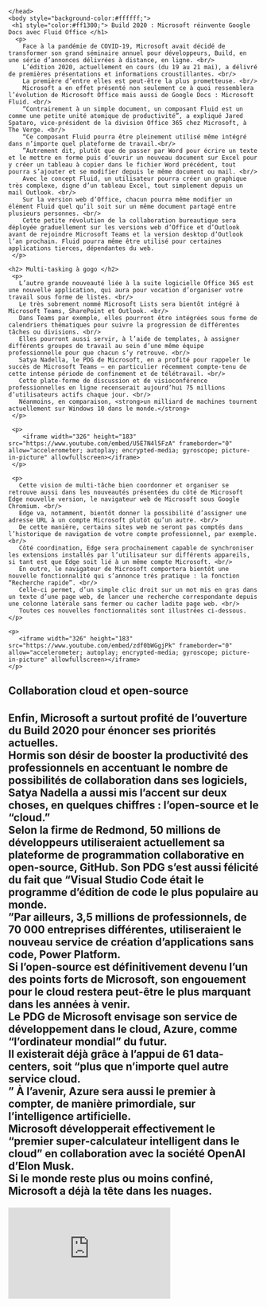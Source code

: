 <html>
    <head>

    </head>
    <body style="background-color:#ffffff;">
     <h1 style="color:#ff1300;"> Build 2020 : Microsoft réinvente Google Docs avec Fluid Office </h1>
      <p>
        Face à la pandémie de COVID-19, Microsoft avait décidé de transformer son grand séminaire annuel pour développeurs, Build, en une série d’annonces délivrées à distance, en ligne. <br/>
        L’édition 2020, actuellement en cours (du 19 au 21 mai), a délivré de premières présentations et informations croustillantes. <br/>
        La première d’entre elles est peut-être la plus prometteuse. <br/>
        Microsoft a en effet présenté non seulement ce à quoi ressemblera l’évolution de Microsoft Office mais aussi de Google Docs : Microsoft Fluid. <br/>
        “Contrairement à un simple document, un composant Fluid est un comme une petite unité atomique de productivité”, a expliqué Jared Spataro, vice-président de la division Office 365 chez Microsoft, à The Verge. <br/>
        “Ce composant Fluid pourra être pleinement utilisé même intégré dans n’importe quel plateforme de travail.<br/>
        ”Autrement dit, plutôt que de passer par Word pour écrire un texte et le mettre en forme puis d’ouvrir un nouveau document sur Excel pour y créer un tableau à copier dans le fichier Word précédent, tout pourra s’ajouter et se modifier depuis le même document ou mail. <br/>
        Avec le concept Fluid, un utilisateur pourra créer un graphique très complexe, digne d’un tableau Excel, tout simplement depuis un mail Outlook. <br/>
        Sur la version web d’Office, chacun pourra même modifier un élément Fluid quel qu’il soit sur un même document partagé entre plusieurs personnes. <br/>
        Cette petite révolution de la collaboration bureautique sera déployée graduellement sur les versions web d’Office et d’Outlook avant de rejoindre Microsoft Teams et la version desktop d’Outlook l’an prochain. Fluid pourra même être utilisé pour certaines applications tierces, dépendantes du web.
     </p>

    <h2> Multi-tasking à gogo </h2>
     <p>
       L’autre grande nouveauté liée à la suite logicielle Office 365 est une nouvelle application, qui aura pour vocation d’organiser votre travail sous forme de listes. <br/>
       Le très sobrement nommé Microsoft Lists sera bientôt intégré à Microsoft Teams, SharePoint et Outlook. <br/>
       Dans Teams par exemple, elles pourront être intégrées sous forme de calendriers thématiques pour suivre la progression de différentes tâches ou divisions. <br/>
       Elles pourront aussi servir, à l’aide de templates, à assigner différents groupes de travail au sein d’une même équipe professionnelle pour que chacun s’y retrouve. <br/>
       Satya Nadella, le PDG de Microsoft, en a profité pour rappeler le succès de Microsoft Teams – en particulier récemment compte-tenu de cette intense période de confinement et de télétravail. <br/>
       Cette plate-forme de discussion et de visioconférence professionnelles en ligne recenserait aujourd’hui 75 millions d’utilisateurs actifs chaque jour. <br/>
       Néanmoins, en comparaison, <strong>un milliard de machines tournent actuellement sur Windows 10 dans le monde.</strong>
     </p>

     <p>
        <iframe width="326" height="183" src="https://www.youtube.com/embed/U5E7N4l5FzA" frameborder="0" allow="accelerometer; autoplay; encrypted-media; gyroscope; picture-in-picture" allowfullscreen></iframe>
     </p>

     <p>
       Cette vision de multi-tâche bien coordonner et organiser se retrouve aussi dans les nouveautés présentées du côté de Microsoft Edge nouvelle version, le navigateur web de Microsoft sous Google Chromium. <br/> 
       Edge va, notamment, bientôt donner la possibilité d’assigner une adresse URL à un compte Microsoft plutôt qu’un autre. <br/>
       De cette manière, certains sites web ne seront pas comptés dans l’historique de navigation de votre compte professionnel, par exemple. <br/>
       Côté coordination, Edge sera prochainement capable de synchroniser les extensions installés par l’utilisateur sur différents appareils, si tant est que Edge soit lié à un même compte Microsoft. <br/>
       En outre, le navigateur de Microsoft comportera bientôt une nouvelle fonctionnalité qui s’annonce très pratique : la fonction “Recherche rapide”. <br/>
       Celle-ci permet, d’un simple clic droit sur un mot mis en gras dans un texte d’une page web, de lancer une recherche correspondante depuis une colonne latérale sans fermer ou cacher ladite page web. <br/>
       Toutes ces nouvelles fonctionnalités sont illustrées ci-dessous.
    </p>

    <p>
       <iframe width="326" height="183" src="https://www.youtube.com/embed/zdf0bWGgjPk" frameborder="0" allow="accelerometer; autoplay; encrypted-media; gyroscope; picture-in-picture" allowfullscreen></iframe>
    </p>

   <h2>Collaboration cloud et open-source<h2>
    <p>
      Enfin, Microsoft a surtout profité de l’ouverture du Build 2020 pour énoncer ses priorités actuelles. <br/>
      Hormis son désir de booster la productivité des professionnels en accentuant le nombre de possibilités de collaboration dans ses logiciels, Satya Nadella a aussi mis l’accent sur deux choses, en quelques chiffres : l’open-source et le “cloud.” <br/>
      Selon la firme de Redmond, 50 millions de développeurs utiliseraient actuellement sa plateforme de programmation collaborative en open-source, GitHub. Son PDG s’est aussi félicité du fait que “Visual Studio Code était le programme d’édition de code le plus populaire au monde. <br/>
      ”Par ailleurs, 3,5 millions de professionnels, de 70 000 entreprises différentes, utiliseraient le nouveau service de création d’applications sans code, Power Platform. <br/>
      Si l’open-source est définitivement devenu l’un des points forts de Microsoft, son engouement pour le cloud restera peut-être le plus marquant dans les années à venir. <br/>
      Le PDG de Microsoft envisage son service de développement dans le cloud, Azure, comme “l’ordinateur mondial” du futur. <br/>
      Il existerait déjà grâce à l’appui de 61 data-centers, soit “plus que n’importe quel autre service cloud.<br/>
      ” À l’avenir, Azure sera aussi le premier à compter, de manière primordiale, sur l’intelligence artificielle. <br/>
      Microsoft développerait effectivement le “premier super-calculateur intelligent dans le cloud” en collaboration avec la société OpenAI d’Elon Musk. <br/>
      Si le monde reste plus ou moins confiné, Microsoft a déjà la tête dans les nuages.
   </p>

   <p>
     <iframe width="326" height="183" src="https://www.youtube.com/embed/S_wNRx7f7rU" frameborder="0" allow="accelerometer; autoplay; encrypted-media; gyroscope; picture-in-picture" allowfullscreen></iframe>
   <p/>
  
 </body>

</html>


